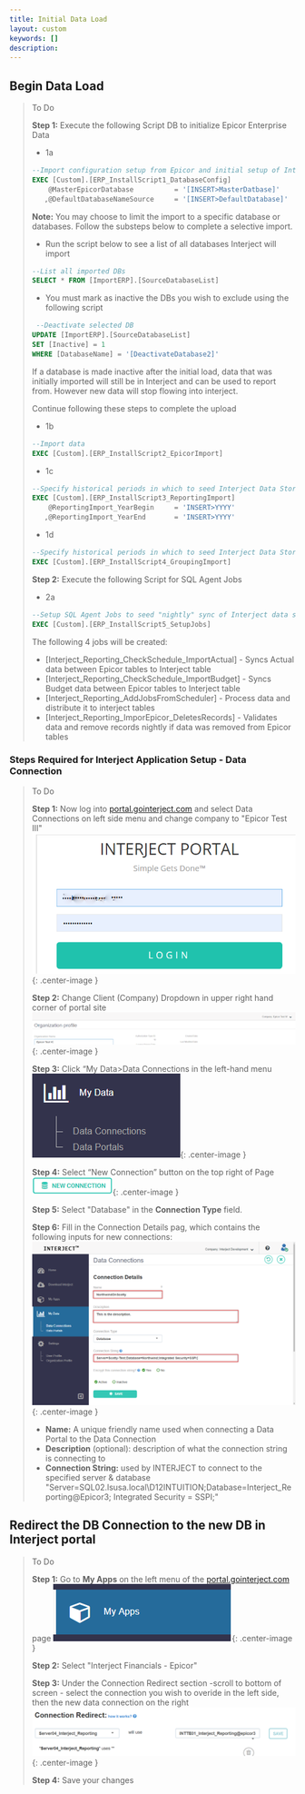 ```yaml
---
title: Initial Data Load
layout: custom
keywords: []
description: 
---
```


## Begin Data Load

> To Do
>
> **Step 1:** Execute the following Script DB to initialize Epicor Enterprise Data
>
>
> - 1a
> ```SQL
> --Import configuration setup from Epicor and initial setup of Interject
> EXEC [Custom].[ERP_InstallScript1_DatabaseConfig]
> 	  @MasterEpicorDatabase          = '[INSERT>MasterDatbase]'
> 	 ,@DefaultDatabaseNameSource     = '[INSERT>DefaultDatabase]'
> ```
>
> **Note:** You may choose to limit the import to a specific database or databases. Follow the substeps below to complete a selective import.
>
>  - Run the script below to see a list of all databases Interject will import
>  ```SQL
> --List all imported DBs
> SELECT * FROM [ImportERP].[SourceDatabaseList]
>  ```
>
>  - You must mark as inactive the DBs you wish to exclude using the following script
> ```SQL
>  --Deactivate selected DB
> UPDATE [ImportERP].[SourceDatabaseList]
> SET [Inactive] = 1 
> WHERE [DatabaseName] = '[DeactivateDatabase2]'
>```
> If a database is made inactive after the initial load, data that was initially imported will still be in Interject and can be used to report from. However new data will stop flowing into interject.
>
> Continue following these steps to complete the upload
>
> - 1b
> ```SQL
> --Import data 
> EXEC [Custom].[ERP_InstallScript2_EpicorImport]
> ```
>
> - 1c
> ```SQL
> --Specify historical periods in which to seed Interject Data Store
> EXEC [Custom].[ERP_InstallScript3_ReportingImport]
> 	  @ReportingImport_YearBegin     = 'INSERT>YYYY'
>	 ,@ReportingImport_YearEnd       = 'INSERT>YYYY'
> ```
>
> - 1d
> ```SQL
> --Specify historical periods in which to seed Interject Data Store
> EXEC [Custom].[ERP_InstallScript4_GroupingImport]
> ```
> 
> **Step 2:** Execute the following Script for SQL Agent Jobs
> 
> - 2a
> ```SQL
> --Setup SQL Agent Jobs to seed "nightly" sync of Interject data store
> EXEC [Custom].[ERP_InstallScript5_SetupJobs]
> ```
> 
> The following 4 jobs will be created: 
> * \[Interject_Reporting_CheckSchedule_ImportActual\] - Syncs Actual data between Epicor tables to Interject table
> * \[Interject_Reporting_CheckSchedule_ImportBudget\] - Syncs Budget data between Epicor tables to Interject table
> * \[Interject_Reporting_AddJobsFromScheduler\] - Process data and distribute it to interject tables 
> * \[Interject_Reporting_ImporEpicor_DeletesRecords\] - Validates data and remove records nightly if data was removed from Epicor tables 

### Steps Required for Interject Application Setup - Data Connection

> To Do
>
> **Step 1:** Now log into [portal.gointerject.com](https://portal.gointerject.com) and select Data Connections on left side menu and change company to "Epicor Test III"
> ![New connection Button](/images/A-InitialDataLoad/Login1.png){: .center-image }
> 
> **Step 2:** Change Client \(Company\) Dropdown in upper right hand corner of portal site 
> ![New connection Button](/images/A-InitialDataLoad/changeco.png){: .center-image }
>
> **Step 3:** Click “My Data>Data Connections in the left-hand menu 
> ![New connection Button](/images/A-InitialDataLoad/NewConnection0.png){: .center-image }
>
> **Step 4:** Select “New Connection” button on the top right of Page
> ![New connection Button](/images/A-SQL-Installation/NewConnections.png){: .center-image }
>
> **Step 5:** Select "Database" in the **Connection Type** field.
>
> **Step 6:** Fill in the Connection Details pag, which contains the following inputs for new connections:
> ![Connection Details Page](/images/Database/04.png){: .center-image }
> 
> * **Name:** A unique friendly name used when connecting a Data Portal to the Data Connection
> * **Description** (optional): description of what the connection string is connecting to
> * **Connection String:** used by INTERJECT to connect to the specified server & database
> "Server=SQL02.lsusa.local\D12INTUITION;Database=Interject_Reporting@Epicor3; Integrated Security = SSPI;"
>

## Redirect the DB Connection to the new DB in Interject portal

> To Do
>
> **Step 1:** Go to **My Apps** on the left menu of the [portal.gointerject.com](https://portal.gointerject.com) page
>![Epicor Tools Connection Page](/images/A-InitialDataLoad/MyApps.png){: .center-image }
>
> **Step 2:** Select "Interject Financials - Epicor" 
>
> **Step 3:** Under the Connection Redirect section -scroll to bottom of screen - select the connection you wish to overide in the left side, then the new data connection on the right
> ![Epicor Tools Connection Page](/images/A-InitialDataLoad/ConnectionRedirect.png){: .center-image }
>
> **Step 4:** Save your changes
